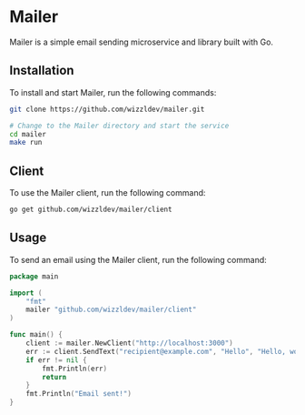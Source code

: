 # Mailer

Mailer is a simple email sending microservice and library built with Go.

## Installation

To install and start Mailer, run the following commands:

```bash
git clone https://github.com/wizzldev/mailer.git

# Change to the Mailer directory and start the service
cd mailer
make run
```

## Client

To use the Mailer client, run the following command:

```bash
go get github.com/wizzldev/mailer/client
```

## Usage

To send an email using the Mailer client, run the following command:

```go
package main

import (
	"fmt"
	mailer "github.com/wizzldev/mailer/client"
)

func main() {
	client := mailer.NewClient("http://localhost:3000")
	err := client.SendText("recipient@example.com", "Hello", "Hello, world!")
	if err != nil {
		fmt.Println(err)
		return
	}
	fmt.Println("Email sent!")
}
```
